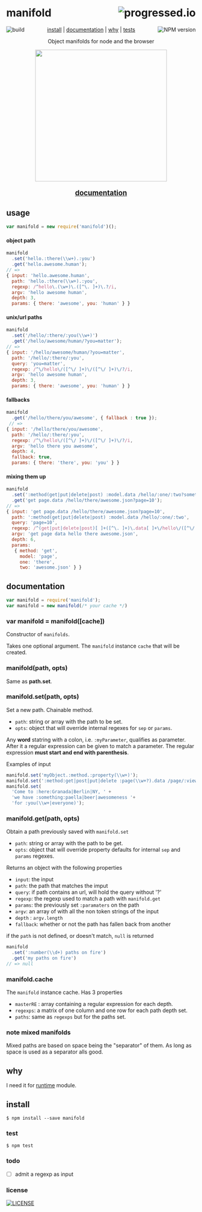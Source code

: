 # manifold [<img alt="progressed.io" src="http://progressed.io/bar/99" align="right"/>](https://github.com/fehmicansaglam/progressed.io)

[<img alt="build" src="http://img.shields.io/travis/stringparser/manifold/master.svg?style=flat-square" align="left"/>](https://travis-ci.org/stringparser/manifold/builds)
[<img alt="NPM version" src="http://img.shields.io/npm/v/manifold.svg?style=flat-square" align="right"/>](http://www.npmjs.org/package/manifold)
<p align="center">
  <a href="#install">install</a> |
  <a href="#documentation">documentation</a> |
  <a href="#why">why</a> |
  <a href="#tests">tests</a>  
</p>

<p align="center">
  Object manifolds for node and the browser
</p>
<p align="center">
  <a href="http://en.wikipedia.org/wiki/Lie_group">
    <img height=350 src="http://upload.wikimedia.org/wikipedia/commons/thumb/1/14/E8Petrie.svg/270px-E8Petrie.svg.png"/>
  </a>
</p>

<p align="center"
   style="font-size: 14pt; font-weight: bold;">
   <a href="#documentation">documentation</a>
</p>

## usage

```js
var manifold = new require('manifold')();
```
#### object path

```js
manifold
  .set('hello.:there(\\w+).:you')
  .get('hello.awesome.human');
// =>
{ input: 'hello.awesome.human',
  path: 'hello.:there(\\w+).:you',
  regexp: /^hello\.(\w+)\.([^\. ]+)\.?/i,
  argv: 'hello awesome human',
  depth: 3,
  params: { there: 'awesome', you: 'human' } }
```

#### unix/url paths

```js
manifold
  .set('/hello/:there/:you(\\w+)')
  .get('/hello/awesome/human/?you=matter');
// =>
{ input: '/hello/awesome/human/?you=matter',
  path: '/hello/:there/:you',
  query: 'you=matter',
  regexp: /^\/hello\/([^\/ ]+)\/([^\/ ]+)\/?/i,
  argv: 'hello awesome human',
  depth: 3,
  params: { there: 'awesome', you: 'human' } }

```

#### fallbacks

````js
manifold
  .get('/hello/there/you/awesome', { fallback : true });
 // =>
{ input: '/hello/there/you/awesome',
  path: '/hello/:there/:you',
  regexp: /^\/hello\/([^\/ ]+)\/([^\/ ]+)\/?/i,
  argv: 'hello there you awesome',
  depth: 4,
  fallback: true,
  params: { there: 'there', you: 'you' } }
````

#### mixing them up

```js
manifold
  .set(':method(get|put|delete|post) :model.data /hello/:one/:two?something')
  .get('get page.data /hello/there/awesome.json?page=10');
// =>
{ input: 'get page.data /hello/there/awesome.json?page=10',
  path: ':method(get|put|delete|post) :model.data /hello/:one/:two',
  query: 'page=10',
  regexp: /^(get|put|delete|post)[ ]+([^\. ]+)\.data[ ]+\/hello\/([^\/ ]+)\/([^\/ ]+)\/?/i,
  argv: 'get page data hello there awesome.json',
  depth: 6,
  params:
   { method: 'get',
     model: 'page',
     one: 'there',
     two: 'awesome.json' } }

```

## documentation

````js
var manifold = require('manifold');
var manifold = new manifold(/* your cache */)
````

### var manifold = manifold([cache])

Constructor of `manifolds`.

Takes one optional argument. The `manifold` instance `cache` that will be created.

### manifold(path, opts)

Same as **path.set**.

### manifold.set(path, opts)

Set a new path. Chainable method.

- `path`: string or array with the path to be set.
- `opts`: object that will override internal regexes for `sep` or `params`.

Any **word** statring with a colon, i.e. `:myParameter`, qualifies as parameter. After it a regular expression can be given to match a parameter. The regular expression **must start and end with parenthesis**.

Examples of input
```js
manifold.set('myObject.:method.:property(\\w+)');
manifold.set(':method:get|post|put|delete :page(\\w+?).data /page/:view(\\d)/some');
manifold.set(
  'Come to :here:Granada|Berlin|NY, ' +
  'we have :something:paella|beer|awesomeness '+
  'for :you(\\w+|everyone)');
```

### manifold.get(path, opts)

Obtain a path previously saved with `manifold.set`

- `path`: string or array with the path to be get.
- `opts`: object that will override property defaults for internal `sep` and `params` regexes.

Returns an object with the following properties

- `input`: the input
- `path`: the path that matches the imput
- `query`: if path contains an url, will hold the query without '?'
- `regexp`: the regexp used to match a path with `manifold.get`
- `params`: the previously set `:paramaters` on the path
- `argv`: an array of with all the non token strings of the input
- `depth` : `argv.length`
- `fallback`: whether or not the path has fallen back from another

if the `path` is not defined, or doesn't match, `null` is returned

```js
manifold
  .set(':number(\\d+) paths on fire')
  .get('my paths on fire')
// => null
```

### manifold.cache

The `manifold` instance cache. Has 3 properties

 - `masterRE` : array containing a regular expression for each depth.
 - `regexps`: a matrix of one column and one row for each path depth set.
 - `paths`: same as `regexps` but for the paths set.

### note mixed manifolds

Mixed paths are based on space being the "separator" of them. As long as space is used as a separator alls good.

## why

I need it for [runtime](https://github.com/stringparser/runtime) module.

## install

    $ npm install --save manifold

### test

    $ npm test

### todo

 - [ ] admit a regexp as input

### license

[<img alt="LICENSE" src="http://img.shields.io/npm/l/manifold.svg?style=flat-square"/>](http://opensource.org/licenses/MIT)
